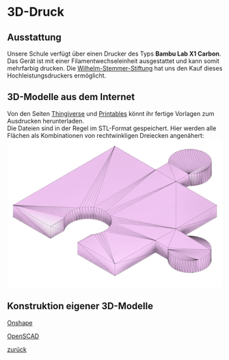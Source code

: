  <link rel="stylesheet" href="https://hi2272.github.io/StyleMD.css">

# 3D-Druck
## Ausstattung 
Unsere Schule verfügt über einen Drucker des Typs **Bambu Lab X1 Carbon**. Das Gerät ist mit einer Filamentwechseleinheit ausgestattet und kann somit mehrfarbig drucken. 
Die [Wilhelm-Stemmer-Stiftung](https://www.wilhelm-stemmer-stiftung.de) hat uns den Kauf dieses Hochleistungsdruckers ermöglicht.  

## 3D-Modelle aus dem Internet

Von den Seiten [Thingiverse](https://www.thingiverse.com/) und [Printables](https://www.printables.com/de) könnt ihr fertige Vorlagen zum Ausdrucken herunterladen.  
Die Dateien sind in der Regel im STL-Format gespeichert. Hier werden alle Flächen als Kombinationen von rechtwinkligen Dreiecken angenähert:  
![alt text](Clipboard_06-19-2024_01.png)
## Konstruktion eigener 3D-Modelle
[Onshape](/00Informatik/00Mikrocontroller/Wahlkurs/003D-Druck/OnShape/index.html)

[OpenSCAD](/00Informatik/00Mikrocontroller/Wahlkurs/003D-Druck/OpenSCAD/index.html)


[zurück](../index.html)
